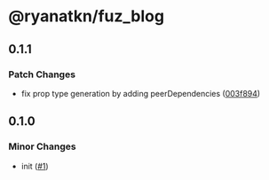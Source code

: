 # @ryanatkn/fuz_blog

## 0.1.1

### Patch Changes

- fix prop type generation by adding peerDependencies ([003f894](https://github.com/ryanatkn/fuz_blog/commit/003f894))

## 0.1.0

### Minor Changes

- init ([#1](https://github.com/ryanatkn/fuz_blog/pull/1))
